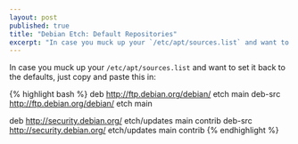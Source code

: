 ```yaml
---
layout: post
published: true
title: "Debian Etch: Default Repositories"
excerpt: "In case you muck up your `/etc/apt/sources.list` and want to set it back to the defaults"
---
```


In case you muck up your `/etc/apt/sources.list` and want to set it back to the defaults, just copy and paste this in:

{% highlight bash %}
deb http://ftp.debian.org/debian/ etch main
deb-src http://ftp.debian.org/debian/ etch main

deb http://security.debian.org/ etch/updates main contrib
deb-src http://security.debian.org/ etch/updates main contrib
{% endhighlight %}

